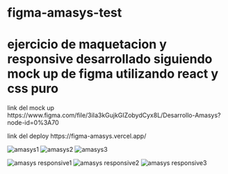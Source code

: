 # figma-amasys-test


<h1>
 ejercicio de maquetacion y responsive desarrollado siguiendo mock up de figma utilizando react y css puro
</h1>

<p>
link del mock up https://www.figma.com/file/3iIa3kGujkGIZobydCyx8L/Desarrollo-Amasys?node-id=0%3A70
</p>

<p>
link del deploy https://figma-amasys.vercel.app/
</p>

![amasys1](https://user-images.githubusercontent.com/70545509/181650851-a62ba961-32d0-4afc-a771-91b90b5bd286.png)
![amasys2](https://user-images.githubusercontent.com/70545509/181650854-40e76bda-7416-4908-a092-ab17c43d7d62.png)
![amasys3](https://user-images.githubusercontent.com/70545509/181650856-c0cf1325-144e-4caa-9ee0-2a928c4554b8.png)

![amasys responsive1](https://user-images.githubusercontent.com/70545509/181650840-09e6a887-9fb9-4273-97fb-97f5d4734044.png)
![amasys responsive2](https://user-images.githubusercontent.com/70545509/181650845-334130e8-8793-4cbc-9852-3809c929f49f.png)
![amasys responsive3](https://user-images.githubusercontent.com/70545509/181650850-bf7691d3-2614-41a5-81f4-01af0f1826f8.png)









